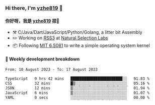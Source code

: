 ### Hi there, I'm [yzhe819](https://github.com/yzhe819) 👋

#### 你好呀，我是 [yzhe819](https://github.com/yzhe819) 捏👋

- :hammer_and_pick: C/Java/Dart/JavaScript/Python/Golang, a litter bit Assembly
- :pencil2: Working on [RSS3](https://github.com/NaturalSelectionLabs/RSS3) at [Natural Selection Labs](https://github.com/NaturalSelectionLabs)
- 📦 Following [MIT 6.S081](https://pdos.csail.mit.edu/6.S081/2020/) to write a simple operating system kernel



#### 📝 Weekly development breakdown

<!--START_SECTION:waka-->

```txt
From: 10 August 2023 - To: 17 August 2023

TypeScript   9 hrs 42 mins   ███████████████████████░░   91.83 %
CSS          32 mins         █▒░░░░░░░░░░░░░░░░░░░░░░░   05.16 %
JSON         12 mins         ▒░░░░░░░░░░░░░░░░░░░░░░░░   01.94 %
JavaScript   6 mins          ▒░░░░░░░░░░░░░░░░░░░░░░░░   01.07 %
YAML         0 secs          ░░░░░░░░░░░░░░░░░░░░░░░░░   00.00 %
```

<!--END_SECTION:waka-->




